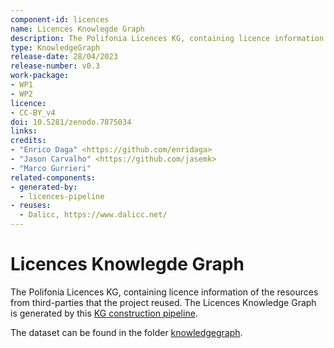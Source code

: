 ```yaml
---
component-id: licences
name: Licences Knowlegde Graph
description: The Polifonia Licences KG, containing licence information of the resources from third-parties that the project reused.
type: KnowledgeGraph
release-date: 28/04/2023
release-number: v0.3
work-package: 
- WP1
- WP2
licence:
- CC-BY_v4
doi: 10.5281/zenodo.7875034
links:
credits:
- "Enrico Daga" <https://github.com/enridaga>
- "Jason Carvalho" <https://github.com/jasemk>
- "Marco Gurrieri"
related-components:
- generated-by:
  - licences-pipeline
- reuses:
  - Dalicc, https://www.dalicc.net/
---
```

# Licences Knowlegde Graph

The Polifonia Licences KG, containing licence information of the resources from third-parties that the project reused.
The Licences Knowledge Graph is generated by this [KG construction pipeline](Pipeline.md).

The dataset can be found in the folder [knowledgegraph](knowledgegraph).


